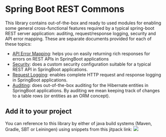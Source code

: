 # Spring Boot REST Commons
This library contains out-of-the-box and ready to used modules for enabling some general cross-functional features required by a typical spring-boot REST server application: auditing, request/response logging, security and API error mapping. These are separate documents provided for each of these topics:

- [API Error Mapping](doc/api-error-mapping.md): helps you on easily returning rich responses for errors on REST APIs in SpringBoot applications
- [Security](doc/security.md): does a custom security configuration suitable for a typical REST API in SpringBoot applications.
- [Request Logging](doc/request-log.md): enables complete HTTP request and response logging in SpringBoot applications.
- [Auditing](doc/custom-auditing.md): does out-of-the-box auditing for the Hibernate entities in SpringBoot applications. By auditing we mean keeping track of changes to a table rows (or entities as an ORM concept).


 ## Add it to your project

You can reference to this library by either of java build systems (Maven, Gradle, SBT or Leiningen) using snippets from this jitpack link:
[![](https://jitpack.io/v/sahabpardaz/spring-boot-rest-commons.svg)](https://jitpack.io/#sahabpardaz/spring-boot-rest-commons)
